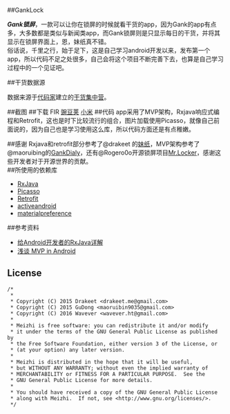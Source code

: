##GankLock

***Gank锁屏***，一款可以让你在锁屏的时候就看干货的app，因为Gank的app有点多，大多数都是类似与新闻类app，而Gank锁屏则是只显示每日的干货，并将其显示在锁屏界面上，恩，妹纸真不错。<br>
俗话说，千里之行，始于足下，这是自己学习android开发以来，发布第一个app，所以代码不足之处很多，自己会将这个项目不断完善下去，也算是自己学习过程中的一个见证吧。

##干货数据源

数据来源于[代码家](http://weibo.com/daimajia?from=usercardnew&refer_flag=0000020001_&is_all=1)建立的[干货集中营](http://gank.io/)。

##截图
##下载
FIR
[豌豆荚]()
[小米]()
##代码
app采用了MVP架构，Rxjava响应式编程和Retrofit，这也是时下比较流行的组合，图片加载使用Picasso，就像自己前面说的，因为自己也是学习使用这么库，所以代码方面还是有点稚嫩。

##感谢
Rxjava和retrofit部分参考了@drakeet 的[妹纸](https://github.com/drakeet/Meizhi)，MVP架构参考了@maoruibing的[GankDialy](https://github.com/maoruibin/GankDaily)，还有@Rogero0o开源锁屏项目[Mr.Locker](https://github.com/Rogero0o/ScreenLocker)，感谢这些开发者对于开源世界的贡献。   
##所使用的依赖库   

* [RxJava](https://github.com/ReactiveX/RxJava) 
* [Picasso](https://github.com/square/picasso)
* [Retrofit](https://github.com/square/retrofit)
* [activeandroid](https://github.com/pardom/ActiveAndroid)
* [materialpreference](https://github.com/jenzz/Android-MaterialPreference)

##参考资料

* [给Android开发者的RxJava详解](http://gank.io/post/560e15be2dca930e00da1083)
* [浅谈 MVP in Android](http://blog.csdn.net/lmj623565791/article/details/46596109)


## License

    /*
     *      
     * Copyright (C) 2015 Drakeet <drakeet.me@gmail.com>
     * Copyright (C) 2015 GuDong <maoruibin9035@gmail.com>
     * Copyright (C) 2016 Wavever <wavever.ht@gmail.com> 
     *
     * Meizhi is free software: you can redistribute it and/or modify
     * it under the terms of the GNU General Public License as published by
     * the Free Software Foundation, either version 3 of the License, or
     * (at your option) any later version.
     *
     * Meizhi is distributed in the hope that it will be useful,
     * but WITHOUT ANY WARRANTY; without even the implied warranty of
     * MERCHANTABILITY or FITNESS FOR A PARTICULAR PURPOSE.  See the
     * GNU General Public License for more details.
     *
     * You should have received a copy of the GNU General Public License
     * along with Meizhi.  If not, see <http://www.gnu.org/licenses/>.
     */

